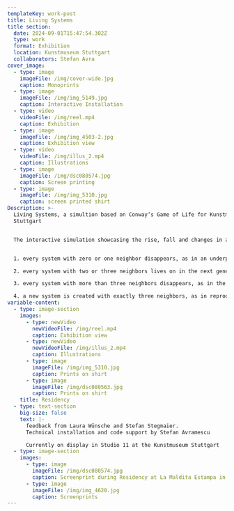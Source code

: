 ```yaml
---
templateKey: work-post
title: Living Systems
title section:
  date: 2024-09-01T15:47:54.302Z
  type: work
  format: Exhibition
  location: Kunstmuseum Stuttgart
  collaborators: Stefan Avra
cover_image:
  - type: image
    imageFile: /img/cover-wide.jpg
    caption: Monoprints
  - type: image
    imageFile: /img/img_5149.jpg
    caption: Interactive Installation
  - type: video
    videoFile: /img/reel.mp4
    caption: Exhibition
  - type: image
    imageFile: /img/img_4503-2.jpg
    caption: Exhibition view
  - type: video
    videoFile: /img/illus_2.mp4
    caption: Illustrations
  - type: image
    imageFile: /img/dsc080574.jpg
    caption: Screen printing
  - type: image
    imageFile: /img/img_5310.jpg
    caption: screen printed shirt
Description: >-
  Living Systems, a simultion based on Conway‘s Game of Life for Kunstmuseum
  Stuttgart 


  The interactive simulation showcasing the rise, fall and changes in a society of living organisms is based on a few simple rules that lead to stable, instable and the emergence of various semistable patterns: still lives, oscillators and spaceships, which themselves can be used to simulate for example the simulation itself 🤯


  1. every system with zero or one neighbor disappears, as in an underpopulation.

  2. every system with two or three neighbors lives on in the next generation.

  3. every system with more than three neighbors disappears, as in the case of overpopulation.

  4. a new system is created with exactly three neighbors, as in reproduction.
variable-content:
  - type: image-section
    images:
      - type: newVideo
        newVideoFile: /img/reel.mp4
        caption: Exhibition view
      - type: newVideo
        newVideoFile: /img/illus_2.mp4
        caption: Illustrations
      - type: image
        imageFile: /img/img_5310.jpg
        caption: Prints on shirt
      - type: image
        imageFile: /img/dsc080563.jpg
        caption: Prints on shirt
    title: Residency
  - type: text-section
    big-size: false
    text: |-
      feedback from Laura Wünsche and Stefan Stegmaier.
      Technical installation and code support by Stefan Avramescu  

      Currently on display in Studio 11 at the Kunstmuseum Stuttgart
  - type: image-section
    images:
      - type: image
        imageFile: /img/dsc080574.jpg
        caption: Screenprint during Residency at La Maldita Estampa in Barcelona
      - type: image
        imageFile: /img/img_4620.jpg
        caption: Screenprints
---
```

